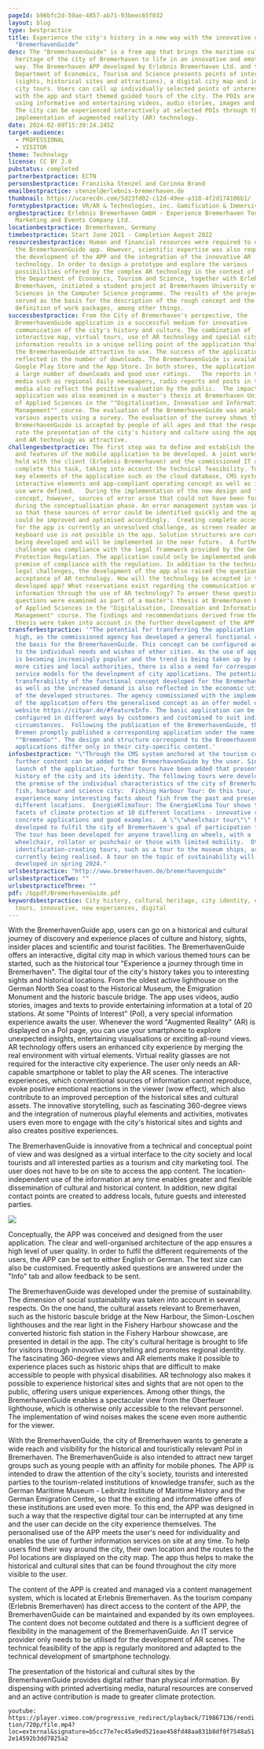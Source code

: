 ```yaml
---
pageId: b96bfc2d-59ae-4857-ab71-93beec65f032
layout: blog
type: bestpractice
title: Experience the city's history in a new way with the innovative city app
  "BremerhavenGuide"
desc: The "BremerhavenGuide" is a free app that brings the maritime cultural
  heritage of the city of Bremerhaven to life in an innovative and emotional
  way. The Bremerhaven APP developed by Erlebnis Bremerhaven Ltd. and the
  Department of Economics, Tourism and Science presents points of interest
  (sights, historical sites and attractions), a digital city map and interactive
  city tours. Users can call up individually selected points of interest (POIs)
  with the app and start themed guided tours of the city. The POIs are presented
  using informative and entertaining videos, audio stories, images and texts.
  The city can be experienced interactively at selected POIs through the
  implementation of augmented reality (AR) technology.
date: 2024-02-09T15:39:24.245Z
target-audience:
  - PROFESSIONAL
  - VISITOR
theme: Technology
license: CC BY 2.0
pubstatus: completed
partnerbestpractice: ECTN
personsbestpractice: Franziska Stenzel and Corinna Brand
emailbestpractice: stenzel@erlebnis-bremerhaven.de
thumbnail: https://ucarecdn.com/5d23fd02-c12d-49ee-a318-4f2d174106b1/
formtypbestpractice: VR/AR & Technologies, inc. Gamification & Immersive perfomances
orgbestpractice: Erlebnis Bremerhaven GmbH - Experience Bremerhaven Tourism,
  Marketing and Events Company Ltd.
locationbestpractice: Bremerhaven, Germany
timebestpractice: Start June 2021 - Completion August 2022
resourcesbestpractice: Human and financial resources were required to develop
  the BremerhavenGuide app. However, scientific expertise was also required for
  the development of the APP and the integration of the innovative AR
  technology. In order to design a prototype and explore the various
  possibilities offered by the complex AR technology in the context of the APP,
  the Department of Economics, Tourism and Science, together with Erlebnis
  Bremerhaven, initiated a student project at Bremerhaven University of Applied
  Sciences in the Computer Science programme. The results of the project work
  served as the basis for the description of the rough concept and the
  definition of work packages, among other things.
successbestpractice: From the City of Bremerhaven's perspective, the
  BremerhavenGuide application is a successful medium for innovative
  communication of the city's history and culture. The combination of
  interactive map, virtual tours, use of AR technology and special city
  information results in a unique selling point of the application that makes
  the BremerhavenGuide attractive to use. The success of the application is
  reflected in the number of downloads. The BremerhavenGuide is available in the
  Google Play Store and the App Store. In both stores, the application achieves
  a large number of downloads and good user ratings.   The reports in the public
  media such as regional daily newspapers, radio reports and posts in the social
  media also reflect the positive evaluation by the public.  The impact of the
  application was also examined in a master's thesis at Bremerhaven University
  of Applied Sciences in the ""Digitalisation, Innovation and Information
  Management"" course. The evaluation of the BremerhavenGuide was analysed under
  various aspects using a survey. The evaluation of the survey shows that the
  BremerhavenGuide is accepted by people of all ages and that the respondents
  rate the presentation of the city's history and culture using the application
  and AR technology as attractive.
challengesbestpractice: The first step was to define and establish the structure
  and features of the mobile application to be developed. A joint workshop was
  held with the client (Erlebnis Bremerhaven) and the commissioned IT agency to
  complete this task, taking into account the technical feasibility. Together,
  key elements of the application such as the cloud database, CMS system,
  interactive elements and app-compliant operating concept as well as intuitive
  use were defined.   During the implementation of the new design and functional
  concept, however, sources of error arose that could not have been foreseen
  during the conceptualisation phase. An error management system was integrated
  so that these sources of error could be identified quickly and the application
  could be improved and optimised accordingly.  Creating complete accessibility
  for the app is currently an unresolved challenge, as screen reader and
  keyboard use is not possible in the app. Solution structures are currently
  being developed and will be implemented in the near future.  A further
  challenge was compliance with the legal framework provided by the General Data
  Protection Regulation. The application could only be implemented under the
  premise of compliance with the regulation. In addition to the technical and
  legal challenges, the development of the app also raised the question of the
  acceptance of AR technology. How will the technology be accepted in the newly
  developed app? What reservations exist regarding the communication of
  information through the use of AR technology? To answer these questions, the
  questions were examined as part of a master's thesis at Bremerhaven University
  of Applied Sciences in the "Digitalisation, Innovation and Information
  Management" course. The findings and recommendations derived from the master's
  thesis were taken into account in the further development of the APP.
transferbestpractice: '"The potential for transferring the application is very
  high, as the commissioned agency has developed a general functional concept as
  the basis for the BremerhavenGuide. This concept can be configured according
  to the individual needs and wishes of other cities. As the use of applications
  is becoming increasingly popular and the trend is being taken up by more and
  more cities and local authorities, there is also a need for corresponding
  service models for the development of city applications. The potential for
  transferability of the functional concept developed for the BremerhavenGuide
  as well as the increased demand is also reflected in the economic utilisation
  of the developed structures. The agency commissioned with the implementation
  of the application offers the generalised concept as an offer model on the
  website https://cityar.de/#featureInfo. The basic application can be
  configured in different ways by customers and customised to suit individual
  circumstances.  Following the publication of the BremerhavenGuide, the City of
  Bremen promptly published a corresponding application under the name
  ""BremenGo"". The design and structure correspond to the BremerhavenGuide. The
  applications differ only in their city-specific content.'
infosbestpractice: "\"Through the CMS system anchored at the tourism company,
  further content can be added to the BremerhavenGuide by the user. Since the
  launch of the application, further tours have been added that present both the
  history of the city and its identity. The following tours were developed under
  the premise of the individual characteristics of the city of Bremerhaven -
  fish, harbour and science city:  Fishing Harbour Tour: On this tour, you can
  experience many interesting facts about fish from the past and present at 23
  different locations.  EnergieKlimaTour: The EnergieKlima Tour shows the many
  facets of climate protection at 10 different locations - innovative research,
  concrete applications and good examples.  A \"\"wheelchair tour\"\" has been
  developed to fulfil the city of Bremerhaven's goal of participation for all.
  The tour has been developed for anyone travelling on wheels, with a
  wheelchair, rollator or pushchair or those with limited mobility.  Other
  identification-creating tours, such as a tour to the museum ships, are
  currently being realised. A tour on the topic of sustainability will be
  developed in spring 2024."
urlsbestpractice: "http://www.bremerhaven.de/bremerhavenguide"
urlsbestpracticeTwo: ""
urlsbestpracticeThree: ""
pdf: /bppdf/BremerhavenGuide.pdf
keywordsbestpractice: City history, cultural heritage, city identity, city
  tours, innovative, new experiences, digital
---
```

With the BremerhavenGuide app, users can go on a historical and cultural journey of discovery and experience places of culture and history, sights, insider places and scientific and tourist facilities. The BremerhavenGuide offers an interactive, digital city map in which various themed tours can be started, such as the historical tour "Experience a journey through time in Bremerhaven". The digital tour of the city's history takes you to interesting sights and historical locations. From the oldest active lighthouse on the German North Sea coast to the Historical Museum, the Emigration Monument and the historic bascule bridge. The app uses videos, audio stories, images and texts to provide entertaining information at a total of 20 stations.  At some "Points of Interest" (PoI), a very special information experience awaits the user. Whenever the word "Augmented Reality" (AR) is displayed on a PoI page, you can use your smartphone to explore unexpected insights, entertaining visualisations or exciting all-round views. AR technology offers users an enhanced city experience by merging the real environment with virtual elements. Virtual reality glasses are not required for the interactive city experience. The user only needs an AR-capable smartphone or tablet to play the AR scenes. The interactive experiences, which conventional sources of information cannot reproduce, evoke positive emotional reactions in the viewer (wow effect), which also contribute to an improved perception of the historical sites and cultural assets. The innovative storytelling, such as fascinating 360-degree views and the integration of numerous playful elements and activities, motivates users even more to engage with the city's historical sites and sights and also creates positive experiences.

The BremerhavenGuide is innovative from a technical and conceptual point of view and was designed as a virtual interface to the city society and local tourists and all interested parties as a tourism and city marketing tool. The user does not have to be on site to access the app content. The location-independent use of the information at any time enables greater and flexible dissemination of cultural and historical content. In addition, new digital contact points are created to address locals, future guests and interested parties.

![](https://ucarecdn.com/dbab746f-b278-4444-aed2-4c4fefa298e9/)

Conceptually, the APP was conceived and designed from the user application. The clear and well-organised architecture of the app ensures a high level of user quality. In order to fulfil the different requirements of the users, the APP can be set to either English or German. The text size can also be customised. Frequently asked questions are answered under the "Info" tab and allow feedback to be sent.

The BremerhavenGuide was developed under the premise of sustainability. The dimension of social sustainability was taken into account in several respects. On the one hand, the cultural assets relevant to Bremerhaven, such as the historic bascule bridge at the New Harbour, the Simon-Loschen lighthouses and the rear light in the Fishery Harbour showcase and the converted historic fish station in the Fishery Harbour showcase, are presented in detail in the app. The city's cultural heritage is brought to life for visitors through innovative storytelling and promotes regional identity. 
The fascinating 360-degree views and AR elements make it possible to experience places such as historic ships that are difficult to make accessible to people with physical disabilities.
AR technology also makes it possible to experience historical sites and sights that are not open to the public, offering users unique experiences. Among other things, the BremerhavenGuide enables a spectacular view from the Oberfeuer lighthouse, which is otherwise only accessible to the relevant personnel. The implementation of wind noises makes the scene even more authentic for the viewer.

With the BremerhavenGuide, the city of Bremerhaven wants to generate a wide reach and visibility for the historical and touristically relevant PoI in Bremerhaven. The BremerhavenGuide is also intended to attract new target groups such as young people with an affinity for mobile phones. The APP is intended to draw the attention of the city's society, tourists and interested parties to the tourism-related institutions of knowledge transfer, such as the German Maritime Museum - Leibnitz Institute of Maritime History and the German Emigration Centre, so that the exciting and informative offers of these institutions are used even more. To this end, the APP was designed in such a way that the respective digital tour can be interrupted at any time and the user can decide on the city experience themselves. The personalised use of the APP meets the user's need for individuality and enables the use of further information services on site at any time. To help users find their way around the city, their own location and the routes to the PoI locations are displayed on the city map. The app thus helps to make the historical and cultural sites that can be found throughout the city more visible to the user.

The content of the APP is created and managed via a content management system, which is located at Erlebnis Bremerhaven. As the tourism company (Erlebnis Bremerhaven) has direct access to the content of the APP, the BremerhavenGuide can be maintained and expanded by its own employees. The content does not become outdated and there is a sufficient degree of flexibility in the management of the BremerhavenGuide. An IT service provider only needs to be utilised for the development of AR scenes. The technical feasibility of the app is regularly monitored and adapted to the technical development of smartphone technology.

The presentation of the historical and cultural sites by the BremerhavenGuide provides digital rather than physical information. By dispensing with printed advertising media, natural resources are conserved and an active contribution is made to greater climate protection.

`youtube: https://player.vimeo.com/progressive_redirect/playback/719867136/rendition/720p/file.mp4?loc=external&signature=b5cc77e7ec45a9ed521eae458fd48aa831b8df0f7548a512e14592b3dd7825a2`